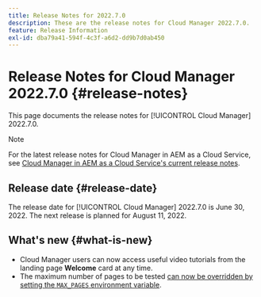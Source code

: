 ```yaml
---
title: Release Notes for 2022.7.0
description: These are the release notes for Cloud Manager 2022.7.0.
feature: Release Information
exl-id: dba79a41-594f-4c3f-a6d2-dd9b7d0ab450
---
```

# Release Notes for Cloud Manager 2022.7.0 {#release-notes}

This page documents the release notes for [!UICONTROL Cloud Manager] 2022.7.0.

>[!NOTE]
>
>For the latest release notes for Cloud Manager in AEM as a Cloud Service, see [Cloud Manager in AEM as a Cloud Service's current release notes](https://experienceleague.adobe.com/docs/experience-manager-cloud-service/content/implementing/using-cloud-manager/release-notes-cloud-manager/release-notes-cm-current.html).

## Release date {#release-date}

The release date for [!UICONTROL Cloud Manager] 2022.7.0 is June 30, 2022. The next release is planned for August 11, 2022.

## What's new {#what-is-new}

* Cloud Manager users can now access useful video tutorials from the landing page **Welcome** card at any time.
* The maximum number of pages to be tested [can now be overridden by setting the `MAX_PAGES` environment variable](/help/using/code-quality-testing.md#crawler).
